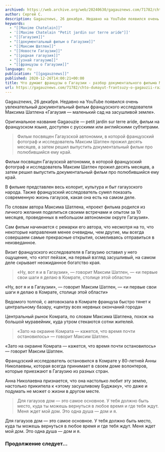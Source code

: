 ```yaml
---
archived: https://web.archive.org/web/20240630/gagauznews.com/71782/chto-dumayut-frantsuzy-o-gagauzii-razbor-dokumentalnogo-filma-maksima-shatlena.html
author: Сергей С.
description: Gagauznews, 26 декабря. Недавно на YouTube появился очень увлекательный документальный фильм французского исследователя Максима Шатлена «Гагаузия — маленький сад на засушливой земле». Оригинальное название Gagaouzie — petit jardin sur terre aride, фильм на французском языке, доступен с русскими или английскими субтитрами. Фильм посвящен Гагаузской автономии, в которой французский фотограф и исследователь Максим Шатлен прожил десять месяцев, а затем решил выпустить документальный фильм про полюбившийся ему край. В фильме представлен весь колорит, культура и быт гагаузского народа. Также французский исследователь сумел показать современную жизнь гагаузов, какая она есть на самом деле. По словам автора Максима Шатлена, «проект фильма родился из личного […]
keywords:
  - "[[Maxime Chatelain]]"
  - '[[Maxime Chatelain "Petit jardin sur terre aride"]]'
  - "[[Гагаузия]]"
  - "[[документальный фильм о Гагаузии]]"
  - "[[Максим Шатлен]]"
  - "[[Новости Гагаузии]]"
  - "[[родная гагаузия]]"
  - "[[узнай гагаузию]]"
  - "[[французы о Гагаузии]]"
language: ru
publication: "[[gagauznews]]"
published: 2020-12-26T14:00:21+00:00
title: Что думают французы о Гагаузии - разбор документального фильма Максима Шатлена
url: https://gagauznews.com/71782/chto-dumayut-frantsuzy-o-gagauzii-razbor-dokumentalnogo-filma-maksima-shatlena.html
---
```


Gagauznews, 26 декабря. Недавно на YouTube появился очень увлекательный документальный фильм французского исследователя Максима Шатлена «Гагаузия — маленький сад на засушливой земле».

Оригинальное название Gagaouzie — petit jardin sur terre aride, фильм на французском языке, доступен с русскими или английскими субтитрами.

> Фильм посвящен Гагаузской автономии, в которой французский фотограф и исследователь Максим Шатлен прожил десять месяцев, а затем решил выпустить документальный фильм про полюбившийся ему край.

Фильм посвящен Гагаузской автономии, в которой французский фотограф и исследователь Максим Шатлен прожил десять месяцев, а затем решил выпустить документальный фильм про полюбившийся ему край.

В фильме представлен весь колорит, культура и быт гагаузского народа. Также французский исследователь сумел показать современную жизнь гагаузов, какая она есть на самом деле.

По словам автора Максима Шатлена, «проект фильма родился из личного желания поделиться своими встречами и опытом за 10 месяцев, проведенных в небольшом автономном округе Гагаузия».

Сам фильм начинается с ремарки его автора, что несмотря на то, что некоторые направления менее очевидны, чем другие, мы всегда совершаем самые прекрасные открытия, осмеливаясь отправиться в неизведанное.

Визит французского исследователя в Гагаузию оставил у него ощущение, что «этот пейзаж, на первый взгляд засушливый, на самом деле скрывает неожиданное богатство края.

> «Ну, вот я и в Гагаузии», — говорит Максим Шатлен, — «и первые свои шаги я делаю в Комрате, столице этой области»

«Ну, вот я и в Гагаузии», — говорит Максим Шатлен, — «и первые свои шаги я делаю в Комрате, столице этой области»

Ведомого толпой, с автовокзала в Комрате француза быстро тянет к центральному базару, «центру всех нервных окончаний города»

Центральный рынок Комрата, по словам Максима Шатлена, похож на большой муравейник, куда утром стекаются сотни жителей.



> «Зато на окраине Комрата — кажется, что время почти остановилось» — говорит Максим Шатлен.

«Зато на окраине Комрата — кажется, что время почти остановилось» — говорит Максим Шатлен.

Французский исследователь остановился в Комрате у 80-летней Анны Николаевны, которая всегда принимает в своем доме волонтеров, которые приезжают в Гагаузию из разных стран.

Анна Николаевна признается, что она настолько любит эту землю, настолько прикипела к «этому засушливому Буджаку», что даже и подумать не может о жизни в другом месте.

> Для гагаузов дом — это самое основное. У тебя должно быть место, куда ты можешь вернуться в любое время и где тебя ждут. Меня ждет мой дом. Это одна душа — дом и я.

Для гагаузов дом — это самое основное. У тебя должно быть место, куда ты можешь вернуться в любое время и где тебя ждут. Меня ждет мой дом. Это одна душа — дом и я.

### Продолжение следует…